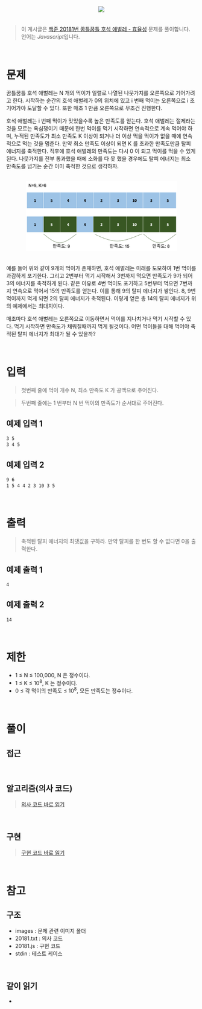 <div align='center'>

<img src='../../../images/boj.jpg' width='600'/>

</div>

<br>

> 이 게시글은 [백준 20181번 꿈틀꿈틀 호석 애벌레 - 효율성](https://www.acmicpc.net/problem/20181) 문제를 풀이합니다. 언어는 *Javascript*입니다.

<br>

# 문제
꿈틀꿈틀 호석 애벌레는 N 개의 먹이가 일렬로 나열된 나뭇가지를 오른쪽으로 기어가려고 한다. 시작하는 순간의 호석 애벌레가 0의 위치에 있고 i 번째 먹이는 오른쪽으로 i 초 기어가야 도달할 수 있다. 또한 매초 1 만큼 오른쪽으로 무조건 진행한다.

호석 애벌레는 i 번째 먹이가 맛있을수록 높은 만족도를 얻는다. 호석 애벌레는 절제라는 것을 모르는 욕심쟁이기 때문에 한번 먹이를 먹기 시작하면 연속적으로 계속 먹어야 하며, 누적된 만족도가 최소 만족도 K  이상이 되거나 더 이상 먹을 먹이가 없을 때에 연속적으로 먹는 것을 멈춘다. 만약 최소 만족도 이상이 되면 K 를 초과한 만족도만큼 탈피 에너지를 축적한다. 직후에 호석 애벌레의 만족도는 다시 0 이 되고 먹이를 먹을 수 있게 된다. 나뭇가지를 전부 통과했을 때에 소화를 다 못 했을 경우에도 탈피 에너지는 최소 만족도를 넘기는 순간 이미 축적한 것으로 생각하자.

<br>

<div align='center'>

<img src='./images/1.jpg' width='400'/>

</div>

<br>

예를 들어 위와 같이 9개의 먹이가 존재하면, 호석 애벌레는 미래를 도모하여 1번 먹이를 과감하게 포기한다. 그리고 2번부터 먹기 시작해서 3번까지 먹으면 만족도가 9가 되어 3의 에너지를 축적하게 된다. 같은 이유로 4번 먹이도 포기하고 5번부터 먹으면 7번까지 연속으로 먹어서 15의 만족도를 얻는다. 이를 통해 9의 탈피 에너지가 쌓인다. 8, 9번 먹이까지 먹게 되면 2의 탈피 에너지가 축적된다. 이렇게 얻은 총 14의 탈피 에너지가 위의 예제에서는 최대치이다.

매초마다 호석 애벌레는 오른쪽으로 이동하면서 먹이를 지나치거나 먹기 시작할 수 있다. 먹기 시작하면 만족도가 채워질때까지 먹게 될것이다. 어떤 먹이들을 대해 먹어야 축적된 탈피 에너지가 최대가 될 수 있을까?

<br>

# 입력
> 첫번째 줄에 먹이 개수 N, 최소 만족도 K 가 공백으로 주어진다.

> 두번째 줄에는 1 번부터 N 번 먹이의 만족도가 순서대로 주어진다.

## 예제 입력 1

```
3 5
3 4 5
```

## 예제 입력 2

```
9 6
1 5 4 4 2 3 10 3 5
```

<br>

# 출력
> 축적된 탈피 에너지의 최댓값을 구하라. 만약 탈피를 한 번도 할 수 없다면 0을 출력한다.

## 예제 출력 1

```
4
```

## 예제 출력 2

```
14
```

<br>

# 제한
- 1 ≤ N ≤ 100,000, N 은 정수이다.
- 1 ≤ K ≤ 10<sup>8</sup>, K 는 정수이다.
- 0 ≤ 각 먹이의 만족도 ≤ 10<sup>8</sup>, 모든 만족도는 정수이다.

<br>

# 풀이
## 접근


<br>

## 알고리즘(의사 코드)
> [의사 코드 바로 읽기](./20181.txt)

<br>

## 구현
> [구현 코드 바로 읽기](./20181.js)

<br>

# 참고
## 구조
- images : 문제 관련 이미지 폴더
- 20181.txt : 의사 코드
- 20181.js : 구현 코드
- stdin : 테스트 케이스

<br>

## 같이 읽기
- []()

<br>

